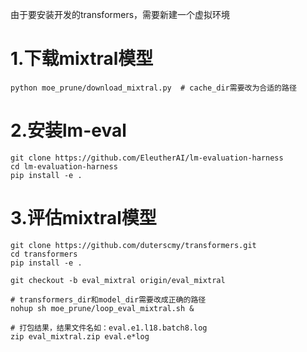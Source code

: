 由于要安装开发的transformers，需要新建一个虚拟环境

# 1.下载mixtral模型
```
python moe_prune/download_mixtral.py  # cache_dir需要改为合适的路径
```
# 2.安装lm-eval
```
git clone https://github.com/EleutherAI/lm-evaluation-harness
cd lm-evaluation-harness
pip install -e .
```

# 3.评估mixtral模型
```
git clone https://github.com/duterscmy/transformers.git
cd transformers
pip install -e .

git checkout -b eval_mixtral origin/eval_mixtral

# transformers_dir和model_dir需要改成正确的路径
nohup sh moe_prune/loop_eval_mixtral.sh &

# 打包结果，结果文件名如：eval.e1.l18.batch8.log
zip eval_mixtral.zip eval.e*log
```